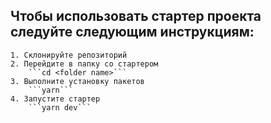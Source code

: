 ## Чтобы использовать стартер проекта следуйте следующим инструкциям:

    1. Склонируйте репозиторий
    2. Перейдите в папку со стартером
        ```cd <folder name>```
    3. Выполните установку пакетов
        ```yarn```
    4. Запустите стартер
        ```yarn dev```
